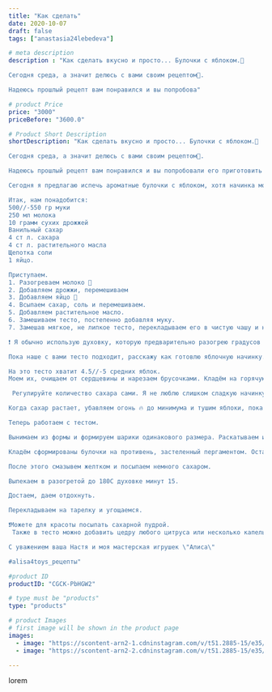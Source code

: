 ```yaml
---
title: "Как сделать"
date: 2020-10-07
draft: false
tags: ["anastasia24lebedeva"]

# meta description
description : "Как сделать вкусно и просто... Булочки с яблоком.🍏

Сегодня среда, а значит делюсь с вами своим рецептом🥧.

Надеюсь прошлый рецепт вам понравился и вы попробова"

# product Price
price: "3000"
priceBefore: "3600.0"

# Product Short Description
shortDescription: "Как сделать вкусно и просто... Булочки с яблоком.🍏

Сегодня среда, а значит делюсь с вами своим рецептом🥧.

Надеюсь прошлый рецепт вам понравился и вы попробовали его приготовить 🙂.

Сегодня я предлагаю испечь ароматные булочки с яблоком, хотя начинка может быть любой.

Итак, нам понадобится:
500//-550 гр муки
250 мл молока
10 грамм сухих дрожжей
Ванильный сахар
4 ст л. сахара
4 ст л. растительного масла
Щепотка соли
1 яйцо.

Приступаем.
1. Разогреваем молоко 🥛
2. Добавляем дрожжи, перемешиваем
3. Добавляем яйцо 🥚
4. Всыпаем сахар, соль и перемешиваем.
5. Добавляем растительное масло.
6. Замешиваем тесто, постепенно добавляя муку.
7. Замешав мягкое, не липкое тесто, перекладываем его в чистую чашу и накрыв полотенцем ставим в тёплое место, чтобы подошло. Это займёт приблизительно 1.5//-2 часа. 

❗ Я обычно использую духовку, которую предварительно разогрею градусов до 30.

Пока наше с вами тесто подходит, расскажу как готовлю яблочную начинку.

На это тесто хватит 4.5//-5 средних яблок.
Моем их, очищаем от сердцевины и нарезаем брусочками. Кладём на горячую сковороду, добавляем сахар.

 Регулируйте количество сахара сами. Я не люблю слишком сладкую начинку, поэтому добавляю совсем немного. Также добавляем по одной чайной ложке корицы и молотого имбиря.

Когда сахар растает, убавляем огонь 🔥 до минимума и тушим яблоки, пока они не станут мягкими, а сироп приобретёт красивый светло//-коричневый цвет.

Теперь работаем с тестом.

Вынимаем из формы и формируем шарики одинакового размера. Раскатываем и кладём начинку. Дальше делаете как вам хочется. Здесь работает ваша фантазия.

Кладём сформированы булочки на противень, застеленный пергаментом. Оставляем для расстойки минут на 15.

После этого смазывем желтком и посыпаем немного сахаром.

Выпекаем в разогретой до 180С духовке минут 15.

Достаем, даем отдохнуть.

Перекладываем на тарелку и угощаемся.

❗Можете для красоты посыпать сахарной пудрой.
 Также в тесто можно добавить цедру любого цитруса или несколько капель сока в начинку. 

С уважением ваша Настя и моя мастерская игрушек \"Алиса\"

#alisa4toys_рецепты"

#product ID
productID: "CGCK-PbHGW2"

# type must be "products"
type: "products"

# product Images
# first image will be shown in the product page
images:
  - image: "https://scontent-arn2-1.cdninstagram.com/v/t51.2885-15/e35/120815962_2694640034094042_5772543777271435372_n.jpg?se=7&tp=1&_nc_ht=scontent-arn2-1.cdninstagram.com&_nc_cat=106&_nc_ohc=dv-r08ppL_kAX8o0IYy&oh=a867e8ce19b113362c16988388685a81&oe=6069BE74&ig_cache_key=MjQxNDU0MDYwMzMzNjM1OTg3Mg%3D%3D.2"
  - image: "https://scontent-arn2-2.cdninstagram.com/v/t51.2885-15/e35/120844284_2404193229889736_6537619353250704172_n.jpg?se=7&tp=1&_nc_ht=scontent-arn2-2.cdninstagram.com&_nc_cat=108&_nc_ohc=LvaJkCIJJwoAX8Z5QZz&oh=24ed03456e24420e08536c313c1e3a0e&oe=606AD746&ig_cache_key=MjQxNDU0MDYwMzM0NDU5MzgxNg%3D%3D.2"

---
```

lorem
